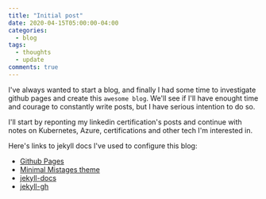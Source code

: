 ```yaml
---
title: "Initial post"
date: 2020-04-15T05:00:00-04:00
categories:
  - blog
tags:
  - thoughts
  - update
comments: true
---
```


I've always wanted to start a blog, and finally I had some time to investigate github pages and create this `awesome blog`.
We'll see if I'll have enought time and courage to constantly write posts, but I have serious intention to do so.

I'll start by reponting my linkedin certification's posts and continue with notes on Kubernetes, Azure, certifications
and other tech I'm interested in.

Here's links to jekyll docs I've used to configure this blog:

* [Github Pages](https://pages.github.com/)
* [Minimal Mistages theme](https://mmistakes.github.io/minimal-mistakes/docs/quick-start-guide/)
* [jekyll-docs](https://jekyllrb.com/docs/home)
* [jekyll-gh](https://github.com/jekyll/jekyll)
